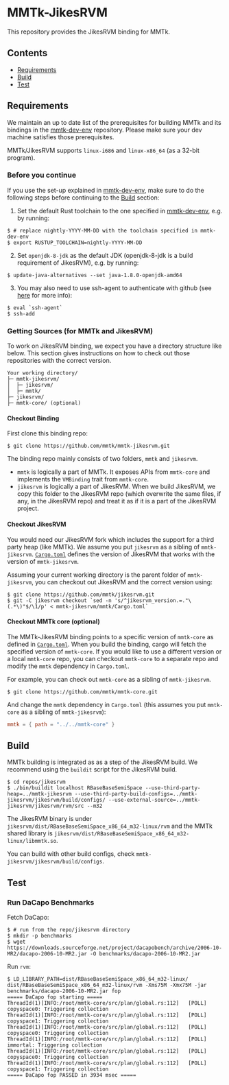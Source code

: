 # MMTk-JikesRVM  
  
This repository provides the JikesRVM binding for MMTk.
  
## Contents

* [Requirements](#requirements)
* [Build](#build)
* [Test](#test)
  
## Requirements
  
We maintain an up to date list of the prerequisites for building MMTk and its bindings in the [mmtk-dev-env](https://github.com/mmtk/mmtk-dev-env) repository.
Please make sure your dev machine satisfies those prerequisites.

MMTk/JikesRVM supports `linux-i686` and `linux-x86_64` (as a 32-bit program).
  
### Before you continue

If you use the set-up explained in [mmtk-dev-env](https://github.com/mmtk/mmtk-dev-env), make sure to do the following steps before continuing to the [Build](#build) section:

1. Set the default Rust toolchain to the one specified in [mmtk-dev-env](https://github.com/mmtk/mmtk-dev-env), e.g. by running:

```console
$ # replace nightly-YYYY-MM-DD with the toolchain specified in mmtk-dev-env
$ export RUSTUP_TOOLCHAIN=nightly-YYYY-MM-DD
```

2. Set `openjdk-8-jdk` as the default JDK (openjdk-8-jdk is a build requirement of JikesRVM), e.g. by running:

```console
$ update-java-alternatives --set java-1.8.0-openjdk-amd64
```

3. You may also need to use ssh-agent to authenticate with github (see [here](https://github.com/rust-lang/cargo/issues/3487) for more info):

```console
$ eval `ssh-agent`
$ ssh-add
```

### Getting Sources (for MMTk and JikesRVM)

To work on JikesRVM binding, we expect you have a directory structure like below. This section gives instructions on how to check out
those repositories with the correct version.

```
Your working directory/
├─ mmtk-jikesrvm/
│  ├─ jikesrvm/
│  ├─ mmtk/
├─ jikesrvm/
├─ mmtk-core/ (optional)
```

#### Checkout Binding

First clone this binding repo:

```console
$ git clone https://github.com/mmtk/mmtk-jikesrvm.git
```

The binding repo mainly consists of two folders, `mmtk` and `jikesrvm`.
* `mmtk` is logically a part of MMTk. It exposes APIs from `mmtk-core` and implements the `VMBinding` trait from `mmtk-core`.
* `jikesrvm` is logically a part of JikesRVM. When we build JikesRVM, we copy this folder to the JikesRVM repo (which overwrite the same files,
  if any, in the JikesRVM repo) and treat it as if it is a part of the JikesRVM project.

#### Checkout JikesRVM

You would need our JikesRVM fork which includes the support for a third party heap (like MMTk). We assume you put `jikesrvm` as a sibling of `mmtk-jikesrvm`.
[`Cargo.toml`](mmtk/Cargo.toml) defines the version of JikesRVM that works with the version of `mmtk-jikesrvm`.

Assuming your current working directory is the parent folder of `mmtk-jikesrvm`, you can checkout out JikesRVM and the correct version using:
```console
$ git clone https://github.com/mmtk/jikesrvm.git
$ git -C jikesrvm checkout `sed -n 's/^jikesrvm_version.=."\(.*\)"$/\1/p' < mmtk-jikesrvm/mmtk/Cargo.toml`
```

#### Checkout MMTk core (optional)

The MMTk-JikesRVM binding points to a specific version of `mmtk-core` as defined in [`Cargo.toml`](mmtk/Cargo.toml). When you build the binding,
cargo will fetch the specified version of `mmtk-core`. If you would like to use
a different version or a local `mmtk-core` repo, you can checkout `mmtk-core` to a separate repo and modify the `mmtk` dependency in `Cargo.toml`.

For example, you can check out `mmtk-core` as a sibling of `mmtk-jikesrvm`.

```console
$ git clone https://github.com/mmtk/mmtk-core.git
```

And change the `mmtk` dependency in `Cargo.toml` (this assumes you put `mmtk-core` as a sibling of `mmtk-jikesrvm`):

```toml
mmtk = { path = "../../mmtk-core" }
```

## Build

MMTk building is integrated as as a step of the JikesRVM build.
We recommend using the `buildit` script for the JikesRVM build.

```console
$ cd repos/jikesrvm
$ ./bin/buildit localhost RBaseBaseSemiSpace --use-third-party-heap=../mmtk-jikesrvm --use-third-party-build-configs=../mmtk-jikesrvm/jikesrvm/build/configs/ --use-external-source=../mmtk-jikesrvm/jikesrvm/rvm/src --m32
```

The JikesRVM binary is under `jikesrvm/dist/RBaseBaseSemiSpace_x86_64_m32-linux/rvm` and the MMTk shared library is `jikesrvm/dist/RBaseBaseSemiSpace_x86_64_m32-linux/libmmtk.so`.

You can build with other build configs, check `mmtk-jikesrvm/jikesrvm/build/configs`.

## Test

### Run DaCapo Benchmarks

Fetch DaCapo:

```console
$ # run from the repo/jikesrvm directory
$ mkdir -p benchmarks
$ wget https://downloads.sourceforge.net/project/dacapobench/archive/2006-10-MR2/dacapo-2006-10-MR2.jar -O benchmarks/dacapo-2006-10-MR2.jar
```

Run `rvm`:

```console
$ LD_LIBRARY_PATH=dist/RBaseBaseSemiSpace_x86_64_m32-linux/ dist/RBaseBaseSemiSpace_x86_64_m32-linux/rvm -Xms75M -Xmx75M -jar benchmarks/dacapo-2006-10-MR2.jar fop
===== DaCapo fop starting =====
ThreadId(1)[INFO:/root/mmtk-core/src/plan/global.rs:112]   [POLL] copyspace0: Triggering collection
ThreadId(1)[INFO:/root/mmtk-core/src/plan/global.rs:112]   [POLL] copyspace1: Triggering collection
ThreadId(1)[INFO:/root/mmtk-core/src/plan/global.rs:112]   [POLL] copyspace0: Triggering collection
ThreadId(1)[INFO:/root/mmtk-core/src/plan/global.rs:112]   [POLL] immortal: Triggering collection
ThreadId(1)[INFO:/root/mmtk-core/src/plan/global.rs:112]   [POLL] copyspace0: Triggering collection
ThreadId(1)[INFO:/root/mmtk-core/src/plan/global.rs:112]   [POLL] copyspace1: Triggering collection
===== DaCapo fop PASSED in 3934 msec =====
```

